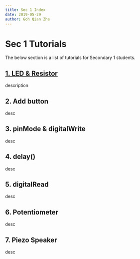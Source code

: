 ```yaml
---
title: Sec 1 Index
date: 2019-05-29
author: Goh Qian Zhe
---
```


# Sec 1 Tutorials

The below section is a list of tutorials for Secondary 1 students.

## [1. LED & Resistor](https://d3lta-v.github.io/SSTuino/tutorials/Sec1/1_LEDResistor.html)

description

## 2. Add button

desc

## 3. pinMode & digitalWrite

desc

## 4. delay()

desc

## 5. digitalRead

desc

## 6. Potentiometer

desc

## 7. Piezo Speaker

desc